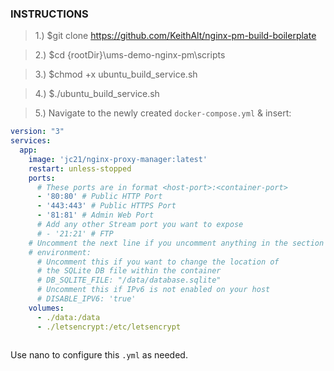 ### INSTRUCTIONS ###
> 1.) $git clone https://github.com/KeithAlt/nginx-pm-build-boilerplate

> 2.) $cd {rootDir}\ums-demo-nginx-pm\scripts

> 3.) $chmod +x ubuntu_build_service.sh

> 4.) $./ubuntu_build_service.sh

> 5.) Navigate to the newly created ``docker-compose.yml`` & insert:
```yml
version: "3"
services:
  app:
    image: 'jc21/nginx-proxy-manager:latest'
    restart: unless-stopped
    ports:
      # These ports are in format <host-port>:<container-port>
      - '80:80' # Public HTTP Port
      - '443:443' # Public HTTPS Port
      - '81:81' # Admin Web Port
      # Add any other Stream port you want to expose
      # - '21:21' # FTP
    # Uncomment the next line if you uncomment anything in the section
    # environment:
      # Uncomment this if you want to change the location of 
      # the SQLite DB file within the container
      # DB_SQLITE_FILE: "/data/database.sqlite"
      # Uncomment this if IPv6 is not enabled on your host
      # DISABLE_IPV6: 'true'
    volumes:
      - ./data:/data
      - ./letsencrypt:/etc/letsencrypt
      
```
Use nano to configure this ``.yml`` as needed.
